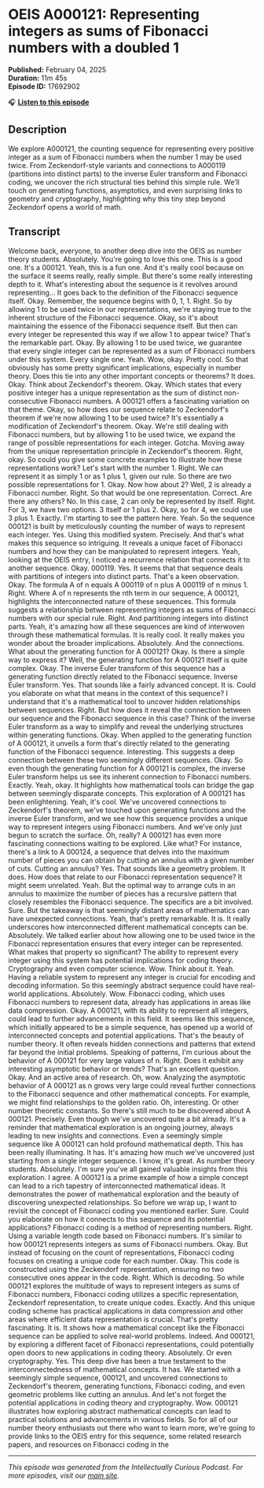 # OEIS A000121: Representing integers as sums of Fibonacci numbers with a doubled 1

**Published:** February 04, 2025  
**Duration:** 11m 45s  
**Episode ID:** 17692902

🎧 **[Listen to this episode](https://intellectuallycurious.buzzsprout.com/2529712/episodes/17692902-oeis-a000121-representing-integers-as-sums-of-fibonacci-numbers-with-a-doubled-1)**

## Description

We explore A000121, the counting sequence for representing every positive integer as a sum of Fibonacci numbers when the number 1 may be used twice. From Zeckendorf-style variants and connections to A000119 (partitions into distinct parts) to the inverse Euler transform and Fibonacci coding, we uncover the rich structural ties behind this simple rule. We’ll touch on generating functions, asymptotics, and even surprising links to geometry and cryptography, highlighting why this tiny step beyond Zeckendorf opens a world of math.

## Transcript

Welcome back, everyone, to another deep dive into the OEIS as number theory students. Absolutely. You're going to love this one. This is a good one. It's a 000121. Yeah, this is a fun one. And it's really cool because on the surface it seems really, really simple. But there's some really interesting depth to it. What's interesting about the sequence is it revolves around representing... It goes back to the definition of the Fibonacci sequence itself. Okay. Remember, the sequence begins with 0, 1, 1. Right. So by allowing 1 to be used twice in our representations, we're staying true to the inherent structure of the Fibonacci sequence. Okay, so it's about maintaining the essence of the Fibonacci sequence itself. But then can every integer be represented this way if we allow 1 to appear twice? That's the remarkable part. Okay. By allowing 1 to be used twice, we guarantee that every single integer can be represented as a sum of Fibonacci numbers under this system. Every single one. Yeah. Wow, okay. Pretty cool. So that obviously has some pretty significant implications, especially in number theory. Does this tie into any other important concepts or theorems? It does. Okay. Think about Zeckendorf's theorem. Okay. Which states that every positive integer has a unique representation as the sum of distinct non-consecutive Fibonacci numbers. A 000121 offers a fascinating variation on that theme. Okay, so how does our sequence relate to Zeckendorf's theorem if we're now allowing 1 to be used twice? It's essentially a modification of Zeckendorf's theorem. Okay. We're still dealing with Fibonacci numbers, but by allowing 1 to be used twice, we expand the range of possible representations for each integer. Gotcha. Moving away from the unique representation principle in Zeckendorf's theorem. Right, okay. So could you give some concrete examples to illustrate how these representations work? Let's start with the number 1. Right. We can represent it as simply 1 or as 1 plus 1, given our rule. So there are two possible representations for 1. Okay. Now how about 2? Well, 2 is already a Fibonacci number. Right. So that would be one representation. Correct. Are there any others? No. In this case, 2 can only be represented by itself. Right. For 3, we have two options. 3 itself or 1 plus 2. Okay, so for 4, we could use 3 plus 1. Exactly. I'm starting to see the pattern here. Yeah. So the sequence 000121 is built by meticulously counting the number of ways to represent each integer. Yes. Using this modified system. Precisely. And that's what makes this sequence so intriguing. It reveals a unique facet of Fibonacci numbers and how they can be manipulated to represent integers. Yeah, looking at the OEIS entry, I noticed a recurrence relation that connects it to another sequence. Okay. 000119. Yes. It seems that that sequence deals with partitions of integers into distinct parts. That's a keen observation. Okay. The formula A of n equals A 000119 of n plus A 000119 of n minus 1. Right. Where A of n represents the nth term in our sequence, A 000121, highlights the interconnected nature of these sequences. This formula suggests a relationship between representing integers as sums of Fibonacci numbers with our special rule. Right. And partitioning integers into distinct parts. Yeah, it's amazing how all these sequences are kind of interwoven through these mathematical formulas. It is really cool. It really makes you wonder about the broader implications. Absolutely. And the connections. What about the generating function for A 000121? Okay. Is there a simple way to express it? Well, the generating function for A 000121 itself is quite complex. Okay. The inverse Euler transform of this sequence has a generating function directly related to the Fibonacci sequence. Inverse Euler transform. Yes. That sounds like a fairly advanced concept. It is. Could you elaborate on what that means in the context of this sequence? I understand that it's a mathematical tool to uncover hidden relationships between sequences. Right. But how does it reveal the connection between our sequence and the Fibonacci sequence in this case? Think of the inverse Euler transform as a way to simplify and reveal the underlying structures within generating functions. Okay. When applied to the generating function of A 000121, it unveils a form that's directly related to the generating function of the Fibonacci sequence. Interesting. This suggests a deep connection between these two seemingly different sequences. Okay. So even though the generating function for A 000121 is complex, the inverse Euler transform helps us see its inherent connection to Fibonacci numbers. Exactly. Yeah, okay. It highlights how mathematical tools can bridge the gap between seemingly disparate concepts. This exploration of A 000121 has been enlightening. Yeah, it's cool. We've uncovered connections to Zeckendorf's theorem, we've touched upon generating functions and the inverse Euler transform, and we see how this sequence provides a unique way to represent integers using Fibonacci numbers. And we've only just begun to scratch the surface. Oh, really? A 000121 has even more fascinating connections waiting to be explored. Like what? For instance, there's a link to A 000124, a sequence that delves into the maximum number of pieces you can obtain by cutting an annulus with a given number of cuts. Cutting an annulus? Yes. That sounds like a geometry problem. It does. How does that relate to our Fibonacci representation sequence? It might seem unrelated. Yeah. But the optimal way to arrange cuts in an annulus to maximize the number of pieces has a recursive pattern that closely resembles the Fibonacci sequence. The specifics are a bit involved. Sure. But the takeaway is that seemingly distant areas of mathematics can have unexpected connections. Yeah, that's pretty remarkable. It is. It really underscores how interconnected different mathematical concepts can be. Absolutely. We talked earlier about how allowing one to be used twice in the Fibonacci representation ensures that every integer can be represented. What makes that property so significant? The ability to represent every integer using this system has potential implications for coding theory. Cryptography and even computer science. Wow. Think about it. Yeah. Having a reliable system to represent any integer is crucial for encoding and decoding information. So this seemingly abstract sequence could have real-world applications. Absolutely. Wow. Fibonacci coding, which uses Fibonacci numbers to represent data, already has applications in areas like data compression. Okay. A 000121, with its ability to represent all integers, could lead to further advancements in this field. It seems like this sequence, which initially appeared to be a simple sequence, has opened up a world of interconnected concepts and potential applications. That's the beauty of number theory. It often reveals hidden connections and patterns that extend far beyond the initial problems. Speaking of patterns, I'm curious about the behavior of A 000121 for very large values of n. Right. Does it exhibit any interesting asymptotic behavior or trends? That's an excellent question. Okay. And an active area of research. Oh, wow. Analyzing the asymptotic behavior of A 000121 as n grows very large could reveal further connections to the Fibonacci sequence and other mathematical concepts. For example, we might find relationships to the golden ratio. Oh, interesting. Or other number theoretic constants. So there's still much to be discovered about A 000121. Precisely. Even though we've uncovered quite a bit already. It's a reminder that mathematical exploration is an ongoing journey, always leading to new insights and connections. Even a seemingly simple sequence like A 000121 can hold profound mathematical depth. This has been really illuminating. It has. It's amazing how much we've uncovered just starting from a single integer sequence. I know, it's great. As number theory students. Absolutely. I'm sure you've all gained valuable insights from this exploration. I agree. A 000121 is a prime example of how a simple concept can lead to a rich tapestry of interconnected mathematical ideas. It demonstrates the power of mathematical exploration and the beauty of discovering unexpected relationships. So before we wrap up, I want to revisit the concept of Fibonacci coding you mentioned earlier. Sure. Could you elaborate on how it connects to this sequence and its potential applications? Fibonacci coding is a method of representing numbers. Right. Using a variable length code based on Fibonacci numbers. It's similar to how 000121 represents integers as sums of Fibonacci numbers. Okay. But instead of focusing on the count of representations, Fibonacci coding focuses on creating a unique code for each number. Okay. This code is constructed using the Zeckendorf representation, ensuring no two consecutive ones appear in the code. Right. Which is decoding. So while 000121 explores the multitude of ways to represent integers as sums of Fibonacci numbers, Fibonacci coding utilizes a specific representation, Zeckendorf representation, to create unique codes. Exactly. And this unique coding scheme has practical applications in data compression and other areas where efficient data representation is crucial. That's pretty fascinating. It is. It shows how a mathematical concept like the Fibonacci sequence can be applied to solve real-world problems. Indeed. And 000121, by exploring a different facet of Fibonacci representations, could potentially open doors to new applications in coding theory. Absolutely. Or even cryptography. Yes. This deep dive has been a true testament to the interconnectedness of mathematical concepts. It has. We started with a seemingly simple sequence, 000121, and uncovered connections to Zeckendorf's theorem, generating functions, Fibonacci coding, and even geometric problems like cutting an annulus. And let's not forget the potential applications in coding theory and cryptography. Wow. 000121 illustrates how exploring abstract mathematical concepts can lead to practical solutions and advancements in various fields. So for all of our number theory enthusiasts out there who want to learn more, we're going to provide links to the OEIS entry for this sequence, some related research papers, and resources on Fibonacci coding in the

---
*This episode was generated from the Intellectually Curious Podcast. For more episodes, visit our [main site](https://intellectuallycurious.buzzsprout.com).*
